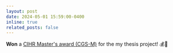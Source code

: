 ```yaml
---
layout: post
date: 2024-05-01 15:59:00-0400
inline: true
related_posts: false
---
```


<b>Won</b> a [CIHR Master's award (CGS-M)](https://webapps.cihr-irsc.gc.ca/decisions/p/project_details.html?applId=506175&lang=en) for the my thesis project! 💰🎉